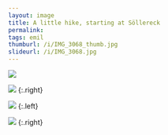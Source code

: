 ```yaml
---
layout: image
title: A little hike, starting at Söllereck
permalink: 
tags: emil
thumburl: /i/IMG_3068_thumb.jpg
slideurl: /i/IMG_3068.jpg 
---
```

![]({{site.url}}/i/IMG_3067.jpg)

![]({{site.url}}/i/IMG_3068.jpg)
{:.right}

![]({{site.url}}/i/IMG_3069.jpg)
{:.left}

![]({{site.url}}/i/IMG_3074.jpg)
{:.right}

